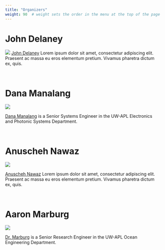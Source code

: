 ```yaml
---
title: "Organizers"
weight: 90  # weight sets the order in the menu at the top of the page
---
```



# John Delaney

![](../images/mola_mola.jpg#floatleft)
[John Delaney](http://ooi.washington.edu/rsn/jrd/) Lorem ipsum dolor sit amet, consectetur adipiscing elit. Praesent ac massa eu eros elementum pretium. Vivamus pharetra dictum ex, quis.

<br style="clear: both;" />


# Dana Manalang

![](../images/manalang_dana_thumb.jpg#floatright)

[Dana Manalang](http://apl.washington.edu/people/profile.php?last_name=Manalang&first_name=Dana) is a Senior Systems Engineer in the UW-APL Electronics and Photonic Systems Department.

<br style="clear: both;" />


# Anuscheh Nawaz

![](../images/mola_mola.jpg#floatleft)

[Anuscheh Nawaz](http://apl.washington.edu/people/profile.php?last_name=Nawaz&first_name=Anuscheh) Lorem ipsum dolor sit amet, consectetur adipiscing elit. Praesent ac massa eu eros elementum pretium. Vivamus pharetra dictum ex, quis.

<br style="clear: both;" />

# Aaron Marburg

![](../images/marburg_aaron_thumb.jpg#floatright)

[Dr. Marburg](http://apl.washington.edu/people/profile.php?last_name=Marburg&first_name=Aaron) is a Senior Research Engineer in the UW-APL Ocean Engineering Department.

<br style="clear: both;" />
